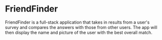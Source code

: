 # FriendFinder
FriendFinder is a full-stack application that takes in results from a user's survey and compares the answers with those from other users. The app will then display the name and picture of the user with the best overall match.
